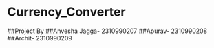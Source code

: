 # Currency_Converter
##Project By
##Anvesha Jagga- 2310990207
##Apurav- 2310990208
##Archit- 2310990209
